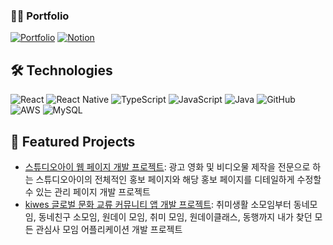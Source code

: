 
### 🙍‍♂️ Portfolio
[![Portfolio](https://img.shields.io/badge/Portfolio-000000?style=for-the-badge&logo=About.me&logoColor=white)](https://oasis-animal-902.notion.site/17c75628b74680918df8eac05b06acca)
[![Notion](https://img.shields.io/badge/Notion-ffffff?style=for-the-badge&logo=notion&logoColor=000000)](https://oasis-animal-902.notion.site/17c75628b74680918df8eac05b06acca)

## 🛠 Technologies
![React](https://img.shields.io/badge/React-20232A?style=for-the-badge&logo=react&logoColor=61DAFB)
![React Native](https://img.shields.io/badge/React%20Native-20232A?style=for-the-badge&logo=react&logoColor=61DAFB)
![TypeScript](https://img.shields.io/badge/TypeScript-007ACC?style=for-the-badge&logo=typescript&logoColor=white)
![JavaScript](https://img.shields.io/badge/JavaScript-F7DF1E?style=for-the-badge&logo=javascript&logoColor=black)
![Java](https://img.shields.io/badge/Java-007396?style=for-the-badge&logo=java&logoColor=white)
![GitHub](https://img.shields.io/badge/GitHub-181717?style=for-the-badge&logo=github&logoColor=white)
![AWS](https://img.shields.io/badge/AWS-232F3E?style=for-the-badge&logo=amazon-aws&logoColor=white)
![MySQL](https://img.shields.io/badge/MySQL-4479A1?style=for-the-badge&logo=mysql&logoColor=white)

## 🚀 Featured Projects
- [스튜디오아이 웹 페이지 개발 프로젝트](https://github.com/STUDIO-EYE/STUDIO-EYE-WEB-PROMOTION): 광고 영화 및 비디오물 제작을 전문으로 하는 스튜디오아이의 전체적인 홍보 페이지와 해당 홍보 페이지를 디테일하게 수정할 수 있는 관리 페이지 개발 프로젝트 
- [kiwes 글로벌 문화 교류 커뮤니티 앱 개발 프로젝트](https://github.com/Ki-We/kiwes_front): 취미생활 소모임부터 동네모임, 동네친구 소모임, 원데이 모임, 취미 모임,
원데이클래스, 동행까지 내가 찾던 모든 관심사 모임 어플리케이션 개발 프로젝트
